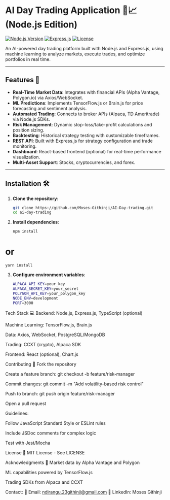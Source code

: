 # AI Day Trading Application 🤖📈 (Node.js Edition)

[![Node.js Version](https://img.shields.io/badge/node-%3E%3D16.x-brightgreen)](https://nodejs.org/)
[![Express.js](https://img.shields.io/badge/Express.js-4.x-lightgrey)](https://expressjs.com/)
[![License](https://img.shields.io/badge/license-MIT-green)](LICENSE)

An AI-powered day trading platform built with Node.js and Express.js, using machine learning to analyze markets, execute trades, and optimize portfolios in real time.

---

## Features 🚀

- **Real-Time Market Data**: Integrates with financial APIs (Alpha Vantage, Polygon.io) via Axios/WebSocket.
- **ML Predictions**: Implements TensorFlow.js or Brain.js for price forecasting and sentiment analysis.
- **Automated Trading**: Connects to broker APIs (Alpaca, TD Ameritrade) via Node.js SDKs.
- **Risk Management**: Dynamic stop-loss/take-profit calculations and position sizing.
- **Backtesting**: Historical strategy testing with customizable timeframes.
- **REST API**: Built with Express.js for strategy configuration and trade monitoring.
- **Dashboard**: React-based frontend (optional) for real-time performance visualization.
- **Multi-Asset Support**: Stocks, cryptocurrencies, and forex.

---

## Installation 🛠️

1. **Clone the repository**:
   ```bash
   git clone https://github.com/Moses-Githinji/AI-Day-trading.git
   cd ai-day-trading
   ```
2. **Install dependencies**:
   ```bash
   npm install
   ```

# or

    yarn install

3. **Configure environment variables**:
   ```bash
   ALPACA_API_KEY=your_key
   ALPACA_SECRET_KEY=your_secret
   POLYGON_API_KEY=your_polygon_key
   NODE_ENV=development
   PORT=3000
   ```

Tech Stack 💻
Backend: Node.js, Express.js, TypeScript (optional)

Machine Learning: TensorFlow.js, Brain.js

Data: Axios, WebSocket, PostgreSQL/MongoDB

Trading: CCXT (crypto), Alpaca SDK

Frontend: React (optional), Chart.js

Contributing 🤝
Fork the repository

Create a feature branch: git checkout -b feature/risk-manager

Commit changes: git commit -m "Add volatility-based risk control"

Push to branch: git push origin feature/risk-manager

Open a pull request

Guidelines:

Follow JavaScript Standard Style or ESLint rules

Include JSDoc comments for complex logic

Test with Jest/Mocha

License 📄
MIT License - See LICENSE

Acknowledgments 🌟
Market data by Alpha Vantage and Polygon

ML capabilities powered by TensorFlow.js

Trading SDKs from Alpaca and CCXT

Contact:
📧 Email: ndirangu.23githinji@gmail.com
💼 LinkedIn: Moses Githinji
